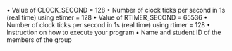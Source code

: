 • Value of CLOCK_SECOND = 128
• Number of clock ticks per second in 1s (real time) using etimer  = 128
• Value of RTIMER_SECOND = 65536
• Number of clock ticks per second in 1s (real time) using rtimer = 128
• Instruction on how to execute your program
• Name and student ID of the members of the group
